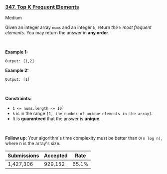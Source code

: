 ### [347. Top K Frequent Elements](https://leetcode.com/problems/top-k-frequent-elements/)

Medium

Given an integer array `` nums `` and an integer `` k ``, return _the_ `` k `` _most frequent elements_. You may return the answer in __any order__.

 

__Example 1:__

```Input: nums = [1,1,1,2,2,3], k = 2
Output: [1,2]
```

__Example 2:__

```Input: nums = [1], k = 1
Output: [1]
```

 

__Constraints:__

*   <code>1 <= nums.length <= 10<sup>5</sup></code>
*   `` k `` is in the range `` [1, the number of unique elements in the array] ``.
*   It is __guaranteed__ that the answer is __unique__.

 

__Follow up:__ Your algorithm's time complexity must be better than `` O(n log n) ``, where n is the array's size.

| Submissions    | Accepted     | Rate   |
| -------------- | ------------ | ------ |
| 1,427,306 | 929,152 | 65.1% |